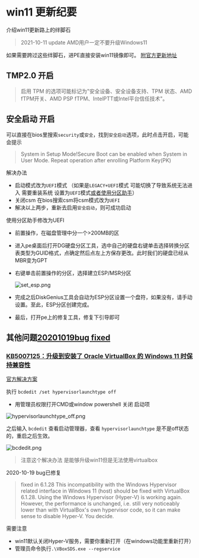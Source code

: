 # win11 更新纪要

介绍win11更新路上的绊脚石

> 2021-10-11 update AMD用户一定不要升级Windows11

如果需要跨过这些绊脚石，进PE直接安装win11镜像即可。
[附官方更新地址](https://www.microsoft.com/zh-cn/software-download/windows11)

## TMP2.0 开启

> 启用 TPM 的选项可能标记为"安全设备、安全设备支持、TPM 状态、AMD fTPM开关、AMD PSP fTPM、IntelPTT或Intel平台信任技术"。

## 安全启动 开启

可以直接在bios里搜索`security`或`安全`，找到`安全启动`选项，此时点击开启，可能会提示

> System in Setup Mode!Secure Boot can be enabled when System in User Mode. Repeat operation after enrolling Platform Key(PK)

解决办法

* 启动模式改为`UEFI`模式 （如果是`LEGACY+UEFI`模式 可能切换了导致系统无法进入 需要重装系统 设置为`UEFI`模式[或者使用分区助手](#dg_op)）
* 关闭csm 在bios搜索csm将csm模式改为`UEFI`
* 解决以上两步，重新去启用`安全启动`，则可成功启动

<span id="dg_op">使用分区助手修改为UEFI</span>

* 前置操作，在磁盘管理中分一个>200MB的区
* 进入pe桌面后打开DG硬盘分区工具，选中自己的硬盘右键单击选择转换分区表类型为GUID格式，点确定然后点左上方保存更改。此时我们的硬盘已经从MBR变为GPT
* 右键单击前置操作的分区，选择建立ESP/MSR分区

  ![set_esp.png](https://i.loli.net/2021/10/07/xmoZ9JuesbIWTgN.png)
* 完成之后DiskGenius工具会自动为ESP分区设置一个盘符，如果没有，请手动设置。至此，ESP分区创建完成。
* 最后，打开pe上的修复工具，修复下引导即可

## 其他问题[20201019bug fixed](#fixed20536)

### [KB5007125：升级到安装了 Oracle VirtualBox 的 Windows 11 时保持兼容性](https://support.microsoft.com/zh-cn/topic/kb5007125-%E5%8D%87%E7%BA%A7%E5%88%B0%E5%AE%89%E8%A3%85%E4%BA%86-oracle-virtualbox-%E7%9A%84-windows-11-%E6%97%B6%E4%BF%9D%E6%8C%81%E5%85%BC%E5%AE%B9%E6%80%A7-ea84b50c-77f5-473c-99a8-81c2b7b53d35)

[官方解决方案](https://www.virtualbox.org/ticket/20536)

执行 `bcdedit /set hypervisorlaunchtype off`

* 用管理员权限打开CMD或window powershell 关闭 启动项

![hypervisorlaunchtype_off.png](https://i.loli.net/2021/10/11/K7sOnQZbuvaqBic.png)

之后输入 `bcdedit` 查看启动管理器，查看 `hypervisorlaunchtype` 是不是off状态的，重启之后生效。

![bcdedit.png](https://i.loli.net/2021/10/11/T4vshnFbzEkf5Oj.png)

> 注意这个解决办法 是能够升级win11但是无法使用virtualbox

<span id="fixed20536">2020-10-19 bug已修复</span>
> fixed in 6.1.28
> This incompatibility with the Windows Hypervisor related interface in Windows 11 (host) should be fixed with VirtualBox 6.1.28.
> Using the Windows Hypervisor (Hyper-V) is working again. However, the performance is unchanged, i.e. still very noticeably lower than with VirtualBox's own hypervisor code, so it can make sense to disable Hyper-V. You decide.

需要注意

* win11默认关闭Hyper-V服务，需要你重新打开（在windows功能里重新打开）
* 管理员命令执行`.\VBoxSDS.exe --regservice`
